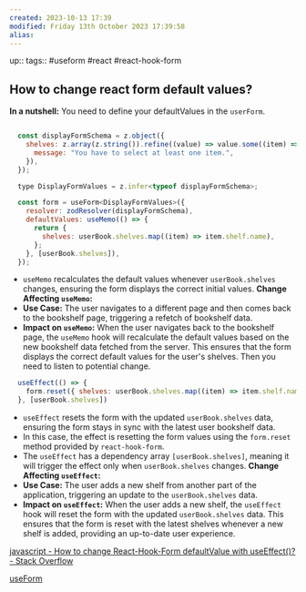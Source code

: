 ```yaml
---
created: 2023-10-13 17:39
modified: Friday 13th October 2023 17:39:58
alias:
---
```

up::
tags::  #useform #react #react-hook-form

## How to change react form default values?

**In a nutshell:** You need to define your defaultValues in the `userForm`.
```javascript

  const displayFormSchema = z.object({
    shelves: z.array(z.string()).refine((value) => value.some((item) => item), {
      message: "You have to select at least one item.",
    }),
  });

  type DisplayFormValues = z.infer<typeof displayFormSchema>;

  const form = useForm<DisplayFormValues>({
    resolver: zodResolver(displayFormSchema),
    defaultValues: useMemo(() => {
      return {
        shelves: userBook.shelves.map((item) => item.shelf.name),
      };
    }, [userBook.shelves]),
  });
```
- `useMemo` recalculates the default values whenever `userBook.shelves` changes, ensuring the form displays the correct initial values.
**Change Affecting `useMemo`:**
- **Use Case:** The user navigates to a different page and then comes back to the bookshelf page, triggering a refetch of bookshelf data.
- **Impact on `useMemo`:** When the user navigates back to the bookshelf page, the `useMemo` hook will recalculate the default values based on the new bookshelf data fetched from the server. This ensures that the form displays the correct default values for the user's shelves.
Then you need to listen to potential change.
```javascript
  useEffect(() => {
    form.reset({ shelves: userBook.shelves.map((item) => item.shelf.name) });
  }, [userBook.shelves])
```
- `useEffect` resets the form with the updated `userBook.shelves` data, ensuring the form stays in sync with the latest user bookshelf data.
- In this case, the effect is resetting the form values using the `form.reset` method provided by `react-hook-form`.
- The `useEffect` has a dependency array `[userBook.shelves]`, meaning it will trigger the effect only when `userBook.shelves` changes.
**Change Affecting `useEffect`:**
- **Use Case:** The user adds a new shelf from another part of the application, triggering an update to the `userBook.shelves` data.
- **Impact on `useEffect`:** When the user adds a new shelf, the `useEffect` hook will reset the form with the updated `userBook.shelves` data. This ensures that the form is reset with the latest shelves whenever a new shelf is added, providing an up-to-date user experience.

[javascript - How to change React-Hook-Form defaultValue with useEffect()? - Stack Overflow](https://stackoverflow.com/questions/62242657/how-to-change-react-hook-form-defaultvalue-with-useeffect)

[useForm](https://react-hook-form.com/docs/useform#defaultValues)

